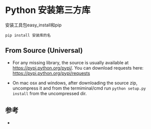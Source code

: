 # Python 安装第三方库

安装工具包easy_install和pip

```
pip install 安装库的名
```


## From Source (Universal)

- For any missing library, the source is usually available at https://pypi.python.org/pypi/. You can download requests here: https://pypi.python.org/pypi/requests

- On mac osx and windows, after downloading the source zip, uncompress it and from the termiminal/cmd run `python setup.py install` from the uncompressed dir.

## 参考
- 
